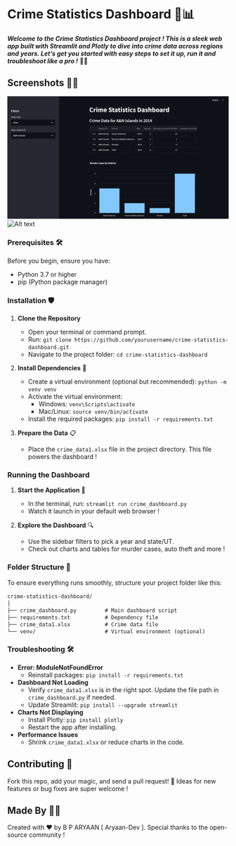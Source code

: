 # **Crime Statistics Dashboard** 🌟📊

***Welcome to the Crime Statistics Dashboard project ! This is a sleek web app built with Streamlit and Plotly to dive into crime data across regions and years. Let’s get you started with easy steps to set it up, run it and troubleshoot like a pro !*** 🕵️‍♂️

## Screenshots 🎉📸

![Alt text](https://github.com/Aryaan-Dev/Beginners-Dashboard/blob/0df6e91231d41045f4dabba8c84745e6080421a7/1.png)
![Alt text]()

### Prerequisites 🛠️

Before you begin, ensure you have:

- Python 3.7 or higher
- pip (Python package manager)

### Installation 🛡️

1. **Clone the Repository**

   - Open your terminal or command prompt.
   - Run: `git clone https://github.com/yourusername/crime-statistics-dashboard.git`
   - Navigate to the project folder: `cd crime-statistics-dashboard`

2. **Install Dependencies** 🔧

   - Create a virtual environment (optional but recommended): `python -m venv venv`
   - Activate the virtual environment:
     - Windows: `venv\Scripts\activate`
     - Mac/Linux: `source venv/bin/activate`
   - Install the required packages: `pip install -r requirements.txt`

3. **Prepare the Data** 📋

   - Place the `crime_data1.xlsx` file in the project directory. This file powers the dashboard !

### Running the Dashboard

1. **Start the Application** 🚀

   - In the terminal, run: `streamlit run crime_dashboard.py`
   - Watch it launch in your default web browser !

2. **Explore the Dashboard** 🔍

   - Use the sidebar filters to pick a year and state/UT.
   - Check out charts and tables for murder cases, auto theft and more !

### Folder Structure 📂

To ensure everything runs smoothly, structure your project folder like this:

```
crime-statistics-dashboard/
│
├── crime_dashboard.py         # Main dashboard script
├── requirements.txt           # Dependency file
├── crime_data1.xlsx           # Crime data file
└── venv/                      # Virtual environment (optional)
```

### Troubleshooting 🛠️

- **Error: ModuleNotFoundError**
  - Reinstall packages: `pip install -r requirements.txt`
- **Dashboard Not Loading**
  - Verify `crime_data1.xlsx` is in the right spot. Update the file path in `crime_dashboard.py` if needed.
  - Update Streamlit: `pip install --upgrade streamlit`
- **Charts Not Displaying**
  - Install Plotly: `pip install plotly`
  - Restart the app after installing.
- **Performance Issues**
  - Shrink `crime_data1.xlsx` or reduce charts in the code.

## Contributing 🌱

Fork this repo, add your magic, and send a pull request! 🎁 Ideas for new features or bug fixes are super welcome !

## Made By 👨‍💻

Created with ❤️ by B P ARYAAN \[ Aryaan-Dev \]. Special thanks to the open-source community !
